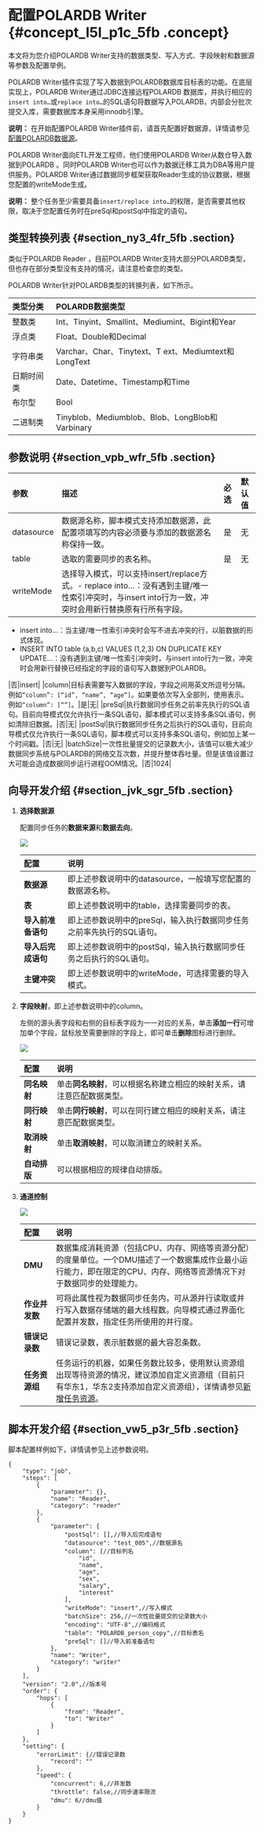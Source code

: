 # 配置POLARDB Writer {#concept_l5l_p1c_5fb .concept}

本文将为您介绍POLARDB Writer支持的数据类型、写入方式、字段映射和数据源等参数及配置举例。

POLARDB Writer插件实现了写入数据到POLARDB数据库目标表的功能。在底层实现上，POLARDB Writer通过JDBC连接远程POLARDB 数据库，并执行相应的`insert into…`或`replace into…`的SQL语句将数据写入POLARDB，内部会分批次提交入库，需要数据库本身采用innodb引擎。

**说明：** 在开始配置POLARDB Writer插件前，请首先配置好数据源，详情请参见[配置POLARDB数据源](intl.zh-CN/使用指南/数据集成/数据源配置/配置POLARDB数据源.md#)。

POLARDB Writer面向ETL开发工程师，他们使用POLARDB Writer从数仓导入数据到POLARDB 。同时POLARDB Writer也可以作为数据迁移工具为DBA等用户提供服务。POLARDB Writer通过数据同步框架获取Reader生成的协议数据，根据您配置的writeMode生成。

**说明：** 整个任务至少需要具备`insert/replace into…`的权限，是否需要其他权限，取决于您配置任务时在preSql和postSql中指定的语句。

## 类型转换列表 {#section_ny3_4fr_5fb .section}

类似于POLARDB Reader ，目前POLARDB Writer支持大部分POLARDB类型，但也存在部分类型没有支持的情况，请注意检查您的类型。

POLARDB Writer针对POLARDB类型的转换列表，如下所示。

|类型分类|POLARDB数据类型|
|:---|:----------|
|整数类|Int、Tinyint、Smallint、Mediumint、Bigint和Year|
|浮点类|Float、Double和Decimal|
|字符串类|Varchar、Char、Tinytext、T ext、Mediumtext和LongText|
|日期时间类|Date、Datetime、Timestamp和Time|
|布尔型|Bool|
|二进制类|Tinyblob、Mediumblob、Blob、LongBlob和Varbinary|

## 参数说明 {#section_vpb_wfr_5fb .section}

|参数|描述|必选|默认值|
|:-|:-|:-|:--|
|datasource|数据源名称，脚本模式支持添加数据源，此配置项填写的内容必须要与添加的数据源名称保持一致。|是|无|
|table|选取的需要同步的表名称。|是|无|
|writeMode|选择导入模式，可以支持insert/replace方式。-   replace into…：没有遇到主键/唯一性索引冲突时，与insert into行为一致，冲突时会用新行替换原有行所有字段。
-   insert into…：当主键/唯一性索引冲突时会写不进去冲突的行，以脏数据的形式体现。
-   INSERT INTO table \(a,b,c\) VALUES \(1,2,3\) ON DUPLICATE KEY UPDATE…：没有遇到主键/唯一性索引冲突时，与insert into行为一致，冲突时会用新行替换已经指定的字段的语句写入数据到POLARDB。

|否|insert|
|column|目标表需要写入数据的字段，字段之间用英文所逗号分隔。例如`“column”: [“id”, “name”, “age”]`。如果要依次写入全部列，使用表示。 例如`“column”: [“”]`。|是|无|
|preSql|执行数据同步任务之前率先执行的SQL语句。目前向导模式仅允许执行一条SQL语句，脚本模式可以支持多条SQL语句，例如清除旧数据。|否|无|
|postSql|执行数据同步任务之后执行的SQL语句，目前向导模式仅允许执行一条SQL语句，脚本模式可以支持多条SQL语句，例如加上某一个时间戳。|否|无|
|batchSize|一次性批量提交的记录数大小，该值可以极大减少数据同步系统与POLARDB的网络交互次数，并提升整体吞吐量。但是该值设置过大可能会造成数据同步运行进程OOM情况。|否|1024|

## 向导开发介绍 {#section_jvk_sgr_5fb .section}

1.  **选择数据源**

    配置同步任务的**数据来源**和**数据去向**。

    ![](http://static-aliyun-doc.oss-cn-hangzhou.aliyuncs.com/assets/img/62209/155176732332014_zh-CN.png)

    |配置|说明|
    |:-|:-|
    |**数据源**|即上述参数说明中的datasource，一般填写您配置的数据源名称。|
    |**表**|即上述参数说明中的table，选择需要同步的表。|
    |**导入前准备语句**|即上述参数说明中的preSql，输入执行数据同步任务之前率先执行的SQL语句。|
    |**导入后完成语句**|即上述参数说明中的postSql，输入执行数据同步任务之后执行的SQL语句。|
    |**主键冲突**|即上述参数说明中的writeMode，可选择需要的导入模式。|

2.  **字段映射**，即上述参数说明中的column。

    左侧的源头表字段和右侧的目标表字段为一一对应的关系，单击**添加一行**可增加单个字段，鼠标放至需要删除的字段上，即可单击**删除**图标进行删除。

    ![](http://static-aliyun-doc.oss-cn-hangzhou.aliyuncs.com/assets/img/62209/155176732432015_zh-CN.png)

    |配置|说明|
    |:-|:-|
    |**同名映射**|单击**同名映射**，可以根据名称建立相应的映射关系，请注意匹配数据类型。|
    |**同行映射**|单击**同行映射**，可以在同行建立相应的映射关系，请注意匹配数据类型。|
    |**取消映射**|单击**取消映射**，可以取消建立的映射关系。|
    |**自动排版**|可以根据相应的规律自动排版。|

3.  **通道控制**

    ![](http://static-aliyun-doc.oss-cn-hangzhou.aliyuncs.com/assets/img/62209/155176732432018_zh-CN.png)

    |配置|说明|
    |:-|:-|
    |**DMU**|数据集成消耗资源（包括CPU、内存、网络等资源分配）的度量单位。一个DMU描述了一个数据集成作业最小运行能力，即在限定的CPU、内存、网络等资源情况下对于数据同步的处理能力。|
    |**作业并发数**|可将此属性视为数据同步任务内，可从源并行读取或并行写入数据存储端的最大线程数。向导模式通过界面化配置并发数，指定任务所使用的并行度。|
    |**错误记录数**|错误记录数，表示脏数据的最大容忍条数。|
    |**任务资源组**|任务运行的机器，如果任务数比较多，使用默认资源组出现等待资源的情况，建议添加自定义资源组（目前只有华东1，华东2支持添加自定义资源组），详情请参见[新增任务资源](intl.zh-CN/使用指南/数据集成/常见配置/新增任务资源.md#)。|


## 脚本开发介绍 {#section_vw5_p3r_5fb .section}

脚本配置样例如下，详情请参见上述参数说明。

```
{
    "type": "job",
    "steps": [
        {
            "parameter": {},
            "name": "Reader",
            "category": "reader"
        },
        {
            "parameter": {
                "postSql": [],//导入后完成语句
                "datasource": "test_005",//数据源名
                "column": [//目标列名
                    "id",
                    "name",
                    "age",
                    "sex",
                    "salary",
                    "interest"
                ],
                "writeMode": "insert",//写入模式
                "batchSize": 256,//一次性批量提交的记录数大小
                "encoding": "UTF-8",//编码格式
                "table": "POLARDB_person_copy",//目标表名
                "preSql": []//导入前准备语句
            },
            "name": "Writer",
            "category": "writer"
        }
    ],
    "version": "2.0",//版本号
    "order": {
        "hops": [
            {
                "from": "Reader",
                "to": "Writer"
            }
        ]
    },
    "setting": {
        "errorLimit": {//错误记录数
            "record": ""
        },
        "speed": {
            "concurrent": 6,//并发数
            "throttle": false,//同步速率限流
            "dmu": 6//dmu值
        }
    }
}
```

